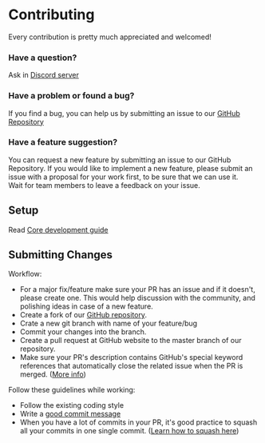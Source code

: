 # Contributing

Every contribution is pretty much appreciated and welcomed!

### Have a question?

Ask in [Discord server](https://discord.com/invite/mxmJNSZ2gn)

### Have a problem or found a bug?

If you find a bug, you can help us by submitting an issue to our [GitHub Repository](https://github.com/CromwellCMS/Cromwell/issues)

### Have a feature suggestion?

You can request a new feature by submitting an issue to our GitHub Repository. If you would like to implement a new feature, please submit an issue with a proposal for your work first, to be sure that we can use it.  
Wait for team members to leave a feedback on your issue.

## Setup

Read [Core development guide](https://github.com/CromwellCMS/Cromwell/tree/master/system)


## Submitting Changes

Workflow:

- For a major fix/feature make sure your PR has an issue and if it doesn't, please create one. This would help discussion with the community, and polishing ideas in case of a new feature.
- Create a fork of our [GitHub repository](https://github.com/CromwellCMS/Cromwell).
- Crate a new git branch with name of your feature/bug
- Commit your changes into the branch.
- Create a pull request at GitHub website to the master branch of our repository.
- Make sure your PR's description contains GitHub's special keyword references that automatically close the related issue when the PR is merged. ([More info](https://github.com/blog/1506-closing-issues-via-pull-requests))

Follow these guidelines while working:

- Follow the existing coding style
- Write a [good commit message](https://tbaggery.com/2008/04/19/a-note-about-git-commit-messages.html)
- When you have a lot of commits in your PR, it's good practice to squash all your commits in one single commit. ([Learn how to squash here](https://davidwalsh.name/squash-commits-git))